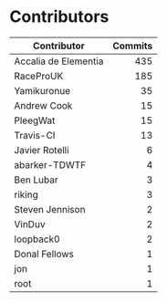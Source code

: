 Contributors
============


| Contributor | Commits |
|---|---:|
| Accalia de Elementia | 435 |
| RaceProUK | 185 |
| Yamikuronue | 35 |
| Andrew Cook | 15 |
| PleegWat | 15 |
| Travis-CI | 13 |
| Javier Rotelli | 6 |
| abarker-TDWTF | 4 |
| Ben Lubar | 3 |
| riking | 3 |
| Steven Jennison | 2 |
| VinDuv | 2 |
| loopback0 | 2 |
| Donal Fellows | 1 |
| jon | 1 |
| root | 1 |